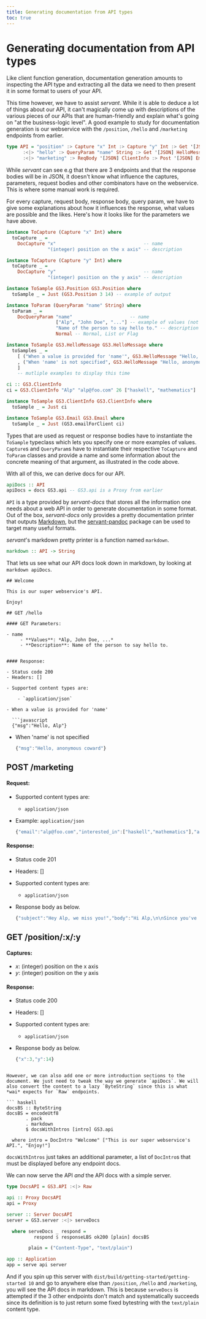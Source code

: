 ```yaml
---
title: Generating documentation from API types
toc: true
---
```


# Generating documentation from API types

Like client function generation, documentation generation amounts to inspecting the API type and extracting all the data we need to then present it in some format to users of your API.

This time however, we have to assist *servant*. While it is able to deduce a lot of things about our API, it can't magically come up with descriptions of the various pieces of our APIs that are human-friendly and explain what's going on "at the business-logic level". A good example to study for documentation generation is our webservice with the `/position`, `/hello` and `/marketing` endpoints from earlier.

``` haskell
type API = "position" :> Capture "x" Int :> Capture "y" Int :> Get '[JSON] Position
      :<|> "hello" :> QueryParam "name" String :> Get '[JSON] HelloMessage
      :<|> "marketing" :> ReqBody '[JSON] ClientInfo :> Post '[JSON] Email
```

While *servant* can see e.g that there are 3 endpoints and that the response bodies will be in JSON, it doesn't know what influence the captures, parameters, request bodies and other combinators have on the webservice. This is where some manual work is required.

For every capture, request body, response body, query param, we have to give some explanations about how it influences the response, what values are possible and the likes. Here's how it looks like for the parameters we have above.

``` haskell
instance ToCapture (Capture "x" Int) where
  toCapture _ =
    DocCapture "x"                                -- name
               "(integer) position on the x axis" -- description

instance ToCapture (Capture "y" Int) where
  toCapture _ =
    DocCapture "y"                                -- name
               "(integer) position on the y axis" -- description

instance ToSample GS3.Position GS3.Position where
  toSample _ = Just (GS3.Position 3 14) -- example of output

instance ToParam (QueryParam "name" String) where
  toParam _ =
    DocQueryParam "name"                     -- name
                  ["Alp", "John Doe", "..."] -- example of values (not necessarily exhaustive)
                  "Name of the person to say hello to." -- description
                  Normal -- Normal, List or Flag

instance ToSample GS3.HelloMessage GS3.HelloMessage where
  toSamples _ =
    [ ("When a value is provided for 'name'", GS3.HelloMessage "Hello, Alp")
    , ("When 'name' is not specified", GS3.HelloMessage "Hello, anonymous coward")
    ]
    -- mutliple examples to display this time

ci :: GS3.ClientInfo
ci = GS3.ClientInfo "Alp" "alp@foo.com" 26 ["haskell", "mathematics"]

instance ToSample GS3.ClientInfo GS3.ClientInfo where
  toSample _ = Just ci

instance ToSample GS3.Email GS3.Email where
  toSample _ = Just (GS3.emailForClient ci)
```

Types that are used as request or response bodies have to instantiate the `ToSample` typeclass which lets you specify one or more examples of values. `Capture`s and `QueryParam`s have to instantiate their respective `ToCapture` and `ToParam` classes and provide a name and some information about the concrete meaning of that argument, as illustrated in the code above.

With all of this, we can derive docs for our API.

``` haskell
apiDocs :: API
apiDocs = docs GS3.api -- GS3.api is a Proxy from earlier
```

`API` is a type provided by *servant-docs* that stores all the information one needs about a web API in order to generate documentation in some format. Out of the box, *servant-docs* only provides a pretty documentation printer that outputs [Markdown](http://en.wikipedia.org/wiki/Markdown), but the [servant-pandoc](http://hackage.haskell.org/package/servant-pandoc) package can be used to target many useful formats.

*servant*'s markdown pretty printer is a function named `markdown`.

``` haskell
markdown :: API -> String
```

That lets us see what our API docs look down in markdown, by looking at `markdown apiDocs`.

``` text
## Welcome

This is our super webservice's API.

Enjoy!

## GET /hello

#### GET Parameters:

- name
     - **Values**: *Alp, John Doe, ...*
     - **Description**: Name of the person to say hello to.


#### Response:

- Status code 200
- Headers: []

- Supported content types are:

    - `application/json`

- When a value is provided for 'name'

  ```javascript
  {"msg":"Hello, Alp"}
  ```

- When 'name' is not specified

  ```javascript
  {"msg":"Hello, anonymous coward"}
  ```

## POST /marketing

#### Request:

- Supported content types are:

    - `application/json`

- Example: `application/json`

  ```javascript
  {"email":"alp@foo.com","interested_in":["haskell","mathematics"],"age":26,"name":"Alp"}
  ```

#### Response:

- Status code 201
- Headers: []

- Supported content types are:

    - `application/json`

- Response body as below.

  ```javascript
  {"subject":"Hey Alp, we miss you!","body":"Hi Alp,\n\nSince you've recently turned 26, have you checked out our latest haskell, mathematics products? Give us a visit!","to":"alp@foo.com","from":"great@company.com"}
  ```

## GET /position/:x/:y

#### Captures:

- *x*: (integer) position on the x axis
- *y*: (integer) position on the y axis

#### Response:

- Status code 200
- Headers: []

- Supported content types are:

    - `application/json`

- Response body as below.

  ```javascript
  {"x":3,"y":14}
  ```

```

However, we can also add one or more introduction sections to the document. We just need to tweak the way we generate `apiDocs`. We will also convert the content to a lazy `ByteString` since this is what *wai* expects for `Raw` endpoints.

``` haskell
docsBS :: ByteString
docsBS = encodeUtf8
       . pack
       . markdown
       $ docsWithIntros [intro] GS3.api

  where intro = DocIntro "Welcome" ["This is our super webservice's API.", "Enjoy!"]
```

`docsWithIntros` just takes an additional parameter, a list of `DocIntro`s that must be displayed before any endpoint docs.

We can now serve the API *and* the API docs with a simple server.

``` haskell
type DocsAPI = GS3.API :<|> Raw

api :: Proxy DocsAPI
api = Proxy

server :: Server DocsAPI
server = GS3.server :<|> serveDocs

  where serveDocs _ respond =
          respond $ responseLBS ok200 [plain] docsBS

        plain = ("Content-Type", "text/plain")

app :: Application
app = serve api server
```

And if you spin up this server with `dist/build/getting-started/getting-started 10` and go to anywhere else than `/position`, `/hello` and `/marketing`, you will see the API docs in markdown. This is because `serveDocs` is attempted if the 3 other endpoints don't match and systematically succeeds since its definition is to just return some fixed bytestring with the `text/plain` content type.
